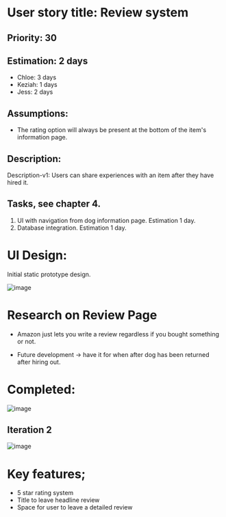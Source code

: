
# User story title: Review system

## Priority: 30

## Estimation: 2 days

* Chloe: 3 days
* Keziah: 1 days
* Jess: 2 days

## Assumptions:

* The rating option will always be present at the bottom of the item's information page.

## Description: 
Description-v1: Users can share experiences with an item after they have hired it.

## Tasks, see chapter 4.

1. UI with navigation from dog information page. Estimation 1 day. 
2. Database integration. Estimation 1 day.


# UI Design:
Initial static prototype design.

![image](/images/review_doggo.png)

# Research on Review Page

* Amazon just lets you write a review regardless if you bought something or not.

* Future development -> have it for when after dog has been returned after hiring out.

# Completed:
![image](/images/review_page_final.png)

## Iteration 2
![image](/images/review_page_app.png)

# Key features; 
* 5 star rating system
* Title to leave headline review
* Space for user to leave a detailed review
